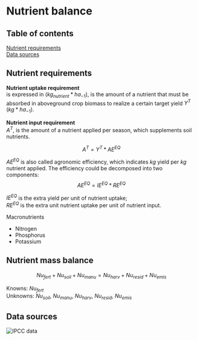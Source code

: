 # Nutrient balance

## Table of contents

[Nutrient requirements](#nutrient-requirements)</br>
[Data sources](#data-sources)

## Nutrient requirements

__Nutrient uptake requirement__</br>
is expressed in ($kg_{nutrient}*ha_{-1}$), is the amount of a nutrient that must be absorbed in aboveground crop biomass to realize a certain target yield $Y^T$ ($kg*ha_{-1}$).

__Nutrient input requirement__</br>
$A^T$, is the amount of a nutrient applied per season, which supplements soil nutrients.</br>

$$
A^T=Y^T*AE^{EQ}
$$

$AE^{EQ}$ is also called agronomic efficiency, which indicates $kg$ yield per $kg$ nutrient applied. The efficiency could be decomposed into two components:</br>
$$
AE^{EQ} = IE^{EQ}*RE^{EQ}
$$

$IE^{EQ}$ is the extra yield per unit of nutrient uptake;</br>
$RE^{EQ}$ is the extra unit nutrient uptake per unit of nutrient input.</br>

Macronutrients

- Nitrogen
- Phosphorus
- Potassium

## Nutrient mass balance

$$
Nu_{fert} + Nu_{soil} + Nu_{manu} = Nu_{harv} + Nu_{resid} + Nu_{emis}  
$$

Knowns: $Nu_{fert}$</br>
Unknowns: $Nu_{soil}$, $Nu_{manu}$, $Nu_{harv}$, $Nu_{resid}$, $Nu_{emis}$</br>

## Data sources

![IPCC data](IPCC_data.png)
